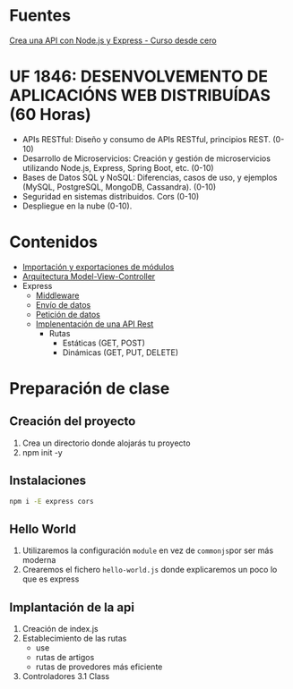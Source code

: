# Fuentes

[Crea una API con Node.js y Express - Curso desde cero](https://www.freecodecamp.org/espanol/news/aprende-a-crear-apis-desde-cero-con-node-js-y-express-curso-desde-cero/)

# UF 1846: DESENVOLVEMENTO DE APLICACIÓNS WEB DISTRIBUÍDAS  (60 Horas)

- APIs RESTful: Diseño y consumo de APIs RESTful, principios REST. (0-10)
- Desarrollo de Microservicios: Creación y gestión de microservicios utilizando Node.js, Express, Spring Boot, etc. (0-10)
- Bases de Datos SQL y NoSQL: Diferencias, casos de uso, y ejemplos (MySQL, PostgreSQL, MongoDB, Cassandra). (0-10)
- Seguridad en sistemas distribuidos. Cors (0-10)
- Despliegue en la nube (0-10).


# Contenidos

- [Importación y exportaciones de módulos](./doc/import-export.md)
- [Arquitectura Model-View-Controller](./doc/mvc.md)
- Express
    - [Middleware](./doc/middleware.md)
    - [Envío de datos](./doc/express-send.md)
    - [Petición de datos](./doc/express-request.md)
    - [Implenentación de una API Rest](./doc/api-rest.md) 
        - Rutas
            - Estáticas (GET, POST)
            - Dinámicas (GET, PUT, DELETE)

# Preparación de clase

## Creación del proyecto

1. Crea un directorio donde alojarás tu proyecto
2. npm init -y

## Instalaciones

```bash
npm i -E express cors

```

## Hello World

1. Utilizaremos la configuración `module` en vez de `commonjs`por ser más moderna
2. Crearemos el fichero `hello-world.js` donde explicaremos un poco lo que es express

## Implantación de la api

1. Creación de index.js
2. Establecimiento de las rutas
    - use
    - rutas de artigos
    - rutas de provedores más eficiente
3. Controladores
    3.1 Class
